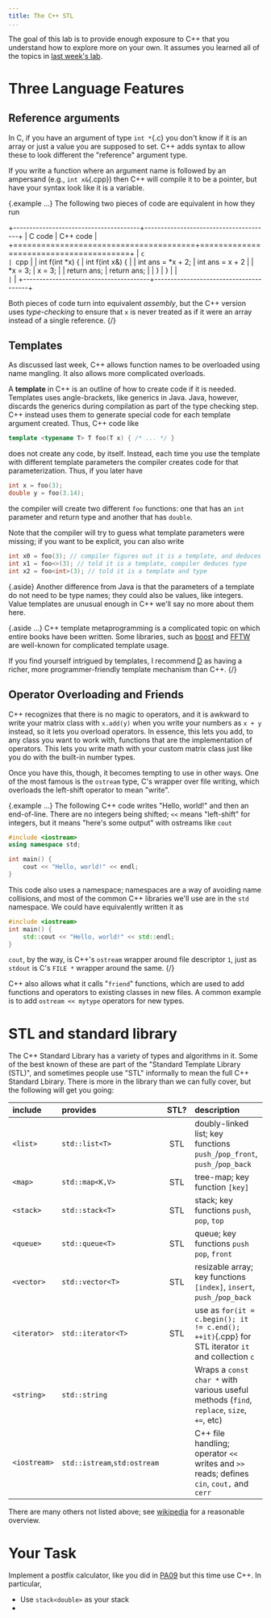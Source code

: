```yaml
---
title: The C++ STL
...
```


The goal of this lab is to provide enough exposure to C++ that you understand how to explore more on your own.
It assumes you learned all of the topics in [last week's lab](lab10-cpp.html).

# Three Language Features

## Reference arguments

In C, if you have an argument of type `int *`{.c} you don't know if it is an array or just a value you are supposed to set.
C++ adds syntax to allow these to look different the "reference" argument type.

If you write a function where an argument name is followed by an ampersand (e.g., `int x&`{.cpp})
then C++ will compile it to be a pointer, but have your syntax look like it is a variable.

{.example ...} The following two pieces of code are equivalent in how they run

+---------------------------------------+---------------------------------------+
| C code                                | C++ code                              |
+=======================================+=======================================+
| ````c                                 | ````cpp                               |
| int f(int *x) {                       | int f(int x&) {                       |
|     int ans = *x + 2;                 |     int ans = x + 2                   |
|     *x = 3;                           |     x = 3;                            |
|     return ans;                       |     return ans;                       |
| }                                     | }                                     |
| ````                                  | ````                                  |
+---------------------------------------+---------------------------------------+

Both pieces of code turn into equivalent *assembly*, but the C++ version uses *type-checking* to ensure that `x` is never treated as if it were an array instead of a single reference.
{/}

## Templates

As discussed last week, C++ allows function names to be overloaded using name mangling.
It also allows more complicated overloads.

A **template** in C++ is an outline of how to create code if it is needed.
Templates uses angle-brackets, like generics in Java.
Java, however, discards the generics during compilation as part of the type checking step.
C++ instead uses them to generate special code for each template argument created.
Thus, C++ code like

```cpp
template <typename T> T foo(T x) { /* ... */ }
```

does not create any code, by itself.
Instead, each time you use the template with different template parameters
the compiler creates code for that parameterization.
Thus, if you later have 

```cpp
int x = foo(3);
double y = foo(3.14);
```

the compiler will create two different `foo` functions:
one that has an `int` parameter and return type
and another that has `double`.

Note that the compiler will try to guess what template parameters were missing; if you want to be explicit, you can also write

```cpp
int x0 = foo(3); // compiler figures out it is a template, and deduces type
int x1 = foo<>(3); // told it is a template, compiler deduces type
int x2 = foo<int>(3); // told it is a template and type
```

{.aside} Another difference from Java is that the parameters of a template do not need to be type names; they could also be values, like integers. Value templates are unusual enough in C++ we'll say no more about them here.

{.aside ...} C++ template metaprogramming is a complicated topic on which entire books have been written. Some libraries, such as [boost](https://www.boost.org/) and [FFTW](http://fftw.org/) are well-known for complicated template usage.

If you find yourself intrigued by templates, I recommend [D](https://dlang.org) as having a richer, more programmer-friendly template mechanism than C++.
{/}

## Operator Overloading and Friends

C++ recognizes that there is no magic to operators, and it is awkward to write your matrix class with `x.add(y)` when you write your numbers as `x + y` instead, so it lets you overload operators.
In essence, this lets you add, to any class you want to work with, functions that are the implementation of operators. This lets you write math with your custom matrix class just like you do with the built-in number types.

Once you have this, though, it becomes tempting to use in other ways.
One of the most famous is the `ostream` type, C's wrapper over file writing, which overloads the left-shift operator to mean "write".

{.example ...}
The following C++ code writes "Hello, world!" and then an end-of-line.
There are no integers being shifted; `<<` means "left-shift" for integers, but it means "here's some output" with ostreams like `cout`

```cpp
#include <iostream>
using namespace std;

int main() {
    cout << "Hello, world!" << endl;
}
```

This code also uses a namespace; namespaces are a way of avoiding name collisions,
and most of the common C++ libraries we'll use are in the `std` namespace.
We could have equivalently written it as

```cpp
#include <iostream>
int main() {
    std::cout << "Hello, world!" << std::endl;
}
```

`cout`, by the way, is C++'s `ostream` wrapper around file descriptor `1`,
just as `stdout` is C's `FILE *` wrapper around the same.
{/}

C++ also allows what it calls "`friend`" functions, which are used to add functions and operators to existing classes in new files.
A common example is to add `ostream << mytype` operators for new types.

# STL and standard library

The C++ Standard Library has a variety of types and algorithms in it.
Some of the best known of these are part of the "Standard Template Library (STL)", and sometimes people use "STL" informally to mean the full C++ Standard Lbirary.
There is more in the library than we can fully cover, but the following will get you going:

|include|provides|STL?|description|
|:-|:-|:-:|:-|
|`<list>`|`std::list<T>`|STL|doubly-linked list; key functions `push_`/`pop_front`, `push_`/`pop_back`|
|`<map>`|`std::map<K,V>`|STL|tree-map; key function `[key]`|
|`<stack>`|`std::stack<T>`|STL|stack; key functions `push`, `pop`, `top`|
|`<queue>`|`std::queue<T>`|STL|queue; key functions `push` `pop`, `front`|
|`<vector>`|`std::vector<T>`|STL|resizable array; key functions `[index]`, `insert`, `push_`/`pop_back`|
|`<iterator>`|`std::iterator<T>`|STL|use as `for(it = c.begin(); it != c.end(); ++it)`{.cpp} for STL iterator `it` and collection `c`|
|`<string>`|`std::string`||Wraps a `const char *` with various useful methods (`find`, `replace`, `size`, `+=`, etc)|
|`<iostream>`|`std::istream`,`std:ostream`||C++ file handling; operator `<<` writes and `>>` reads; defines `cin`, `cout,` and `cerr`|

There are many others not listed above; see [wikipedia](https://en.wikipedia.org/wiki/C%2B%2B_Standard_Library) for a reasonable overview.


# Your Task

Implement a postfix calculator, like you did in [PA09](pa09-postfix.html) but this time use C++. In particular,

- Use `stack<double>` as your stack
- 
